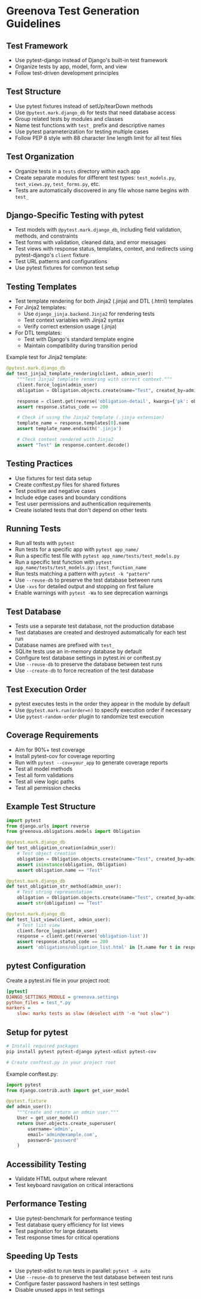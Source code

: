 # Greenova Test Generation Guidelines

## Test Framework

- Use pytest-django instead of Django's built-in test framework
- Organize tests by app, model, form, and view
- Follow test-driven development principles

## Test Structure

- Use pytest fixtures instead of setUp/tearDown methods
- Use `@pytest.mark.django_db` for tests that need database access
- Group related tests by modules and classes
- Name test functions with `test_` prefix and descriptive names
- Use pytest parameterization for testing multiple cases
- Follow PEP 8 style with 88 character line length limit for all test files

## Test Organization

- Organize tests in a `tests` directory within each app
- Create separate modules for different test types: `test_models.py`,
  `test_views.py`, `test_forms.py`, etc.
- Tests are automatically discovered in any file whose name begins with `test_`

## Django-Specific Testing with pytest

- Test models with `@pytest.mark.django_db`, including field validation,
  methods, and constraints
- Test forms with validation, cleaned data, and error messages
- Test views with response status, templates, context, and redirects using
  pytest-django's `client` fixture
- Test URL patterns and configurations
- Use pytest fixtures for common test setup

## Testing Templates

- Test template rendering for both Jinja2 (.jinja) and DTL (.html) templates
- For Jinja2 templates:
  - Use `django_jinja.backend.Jinja2` for rendering tests
  - Test context variables with Jinja2 syntax
  - Verify correct extension usage (.jinja)
- For DTL templates:
  - Test with Django's standard template engine
  - Maintain compatibility during transition period

Example test for Jinja2 template:

```python
@pytest.mark.django_db
def test_jinja2_template_rendering(client, admin_user):
    """Test Jinja2 template rendering with correct context."""
    client.force_login(admin_user)
    obligation = Obligation.objects.create(name="Test", created_by=admin_user)

    response = client.get(reverse('obligation-detail', kwargs={'pk': obligation.pk}))
    assert response.status_code == 200

    # Check if using the Jinja2 template (.jinja extension)
    template_name = response.templates[0].name
    assert template_name.endswith('.jinja')

    # Check content rendered with Jinja2
    assert "Test" in response.content.decode()
```

## Testing Practices

- Use fixtures for test data setup
- Create conftest.py files for shared fixtures
- Test positive and negative cases
- Include edge cases and boundary conditions
- Test user permissions and authentication requirements
- Create isolated tests that don't depend on other tests

## Running Tests

- Run all tests with `pytest`
- Run tests for a specific app with `pytest app_name/`
- Run a specific test file with `pytest app_name/tests/test_models.py`
- Run a specific test function with
  `pytest app_name/tests/test_models.py::test_function_name`
- Run tests matching a pattern with `pytest -k "pattern"`
- Use `--reuse-db` to preserve the test database between runs
- Use `-xvs` for detailed output and stopping on first failure
- Enable warnings with `pytest -Wa` to see deprecation warnings

## Test Database

- Tests use a separate test database, not the production database
- Test databases are created and destroyed automatically for each test run
- Database names are prefixed with `test_`
- SQLite tests use an in-memory database by default
- Configure test database settings in pytest.ini or conftest.py
- Use `--reuse-db` to preserve the database between test runs
- Use `--create-db` to force recreation of the test database

## Test Execution Order

- pytest executes tests in the order they appear in the module by default
- Use `@pytest.mark.run(order=n)` to specify execution order if necessary
- Use `pytest-random-order` plugin to randomize test execution

## Coverage Requirements

- Aim for 90%+ test coverage
- Install pytest-cov for coverage reporting
- Run with `pytest --cov=your_app` to generate coverage reports
- Test all model methods
- Test all form validations
- Test all view logic paths
- Test all permission checks

## Example Test Structure

```python
import pytest
from django.urls import reverse
from greenova.obligations.models import Obligation

@pytest.mark.django_db
def test_obligation_creation(admin_user):
    # Test object creation
    obligation = Obligation.objects.create(name="Test", created_by=admin_user)
    assert isinstance(obligation, Obligation)
    assert obligation.name == "Test"

@pytest.mark.django_db
def test_obligation_str_method(admin_user):
    # Test string representation
    obligation = Obligation.objects.create(name="Test", created_by=admin_user)
    assert str(obligation) == "Test"

@pytest.mark.django_db
def test_list_view(client, admin_user):
    # Test list view
    client.force_login(admin_user)
    response = client.get(reverse('obligation-list'))
    assert response.status_code == 200
    assert 'obligations/obligation_list.html' in [t.name for t in response.templates]
```

## pytest Configuration

Create a pytest.ini file in your project root:

```ini
[pytest]
DJANGO_SETTINGS_MODULE = greenova.settings
python_files = test_*.py
markers =
    slow: marks tests as slow (deselect with '-m "not slow"')
```

## Setup for pytest

```bash
# Install required packages
pip install pytest pytest-django pytest-xdist pytest-cov

# Create conftest.py in your project root
```

Example conftest.py:

```python
import pytest
from django.contrib.auth import get_user_model

@pytest.fixture
def admin_user():
    """Create and return an admin user."""
    User = get_user_model()
    return User.objects.create_superuser(
        username='admin',
        email='admin@example.com',
        password='password'
    )
```

## Accessibility Testing

- Validate HTML output where relevant
- Test keyboard navigation on critical interactions

## Performance Testing

- Use pytest-benchmark for performance testing
- Test database query efficiency for list views
- Test pagination for large datasets
- Test response times for critical operations

## Speeding Up Tests

- Use pytest-xdist to run tests in parallel: `pytest -n auto`
- Use `--reuse-db` to preserve the test database between test runs
- Configure faster password hashers in test settings
- Disable unused apps in test settings

